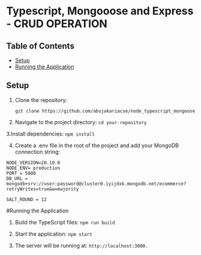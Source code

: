 # Typescript, Mongooose and Express - CRUD OPERATION

## Table of Contents

- [Setup](#setup)
- [Running the Application](#running-the-application)

## Setup

1.  Clone the repository:

    `git clone https://github.com/abujakariacse/node_typescript_mongoose`

2.  Navigate to the project directory:
    `cd your-repository`

3.Install dependencies:
`npm install`

4. Create a .env file in the root of the project and add your MongoDB connection string:

```
NODE_VERSION=20.10.0
NODE_ENV= production
PORT = 5000
DB_URL = mongodb+srv://user:password@cluster0.iyijdxk.mongodb.net/ecommerce?retryWrites=true&w=majority

SALT_ROUND = 12
```

#Running the Application

1. Build the TypeScript files:
   `npm run build`

2. Start the application:
   `npm start`

3. The server will be running at:
   `http://localhost:3000.`
